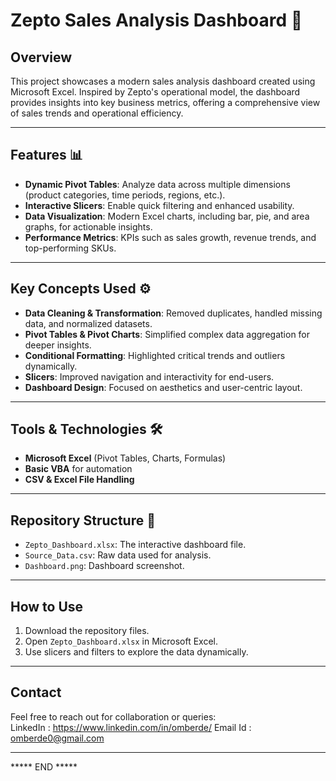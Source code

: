 # Zepto Sales Analysis Dashboard 🚀

## Overview  
This project showcases a modern sales analysis dashboard created using Microsoft Excel. Inspired by Zepto's operational model,
the dashboard provides insights into key business metrics, offering a comprehensive view of sales trends and operational efficiency.

---

## Features 📊  
- **Dynamic Pivot Tables**: Analyze data across multiple dimensions (product categories, time periods, regions, etc.).  
- **Interactive Slicers**: Enable quick filtering and enhanced usability.  
- **Data Visualization**: Modern Excel charts, including bar, pie, and area graphs, for actionable insights.  
- **Performance Metrics**: KPIs such as sales growth, revenue trends, and top-performing SKUs.

---

## Key Concepts Used ⚙️  
- **Data Cleaning & Transformation**: Removed duplicates, handled missing data, and normalized datasets.  
- **Pivot Tables & Pivot Charts**: Simplified complex data aggregation for deeper insights.  
- **Conditional Formatting**: Highlighted critical trends and outliers dynamically.  
- **Slicers**: Improved navigation and interactivity for end-users.  
- **Dashboard Design**: Focused on aesthetics and user-centric layout.  

---

## Tools & Technologies 🛠️  
- **Microsoft Excel** (Pivot Tables, Charts, Formulas)
- **Basic VBA** for automation  
- **CSV & Excel File Handling**   

---

## Repository Structure 📂  
- `Zepto_Dashboard.xlsx`: The interactive dashboard file.  
- `Source_Data.csv`: Raw data used for analysis.  
- `Dashboard.png`: Dashboard screenshot. 

---

## How to Use  
1. Download the repository files.  
2. Open `Zepto_Dashboard.xlsx` in Microsoft Excel.  
3. Use slicers and filters to explore the data dynamically.  

---

## Contact  
Feel free to reach out for collaboration or queries:  
LinkedIn : https://www.linkedin.com/in/omberde/
Email Id : omberde0@gmail.com

---

***** END *****
